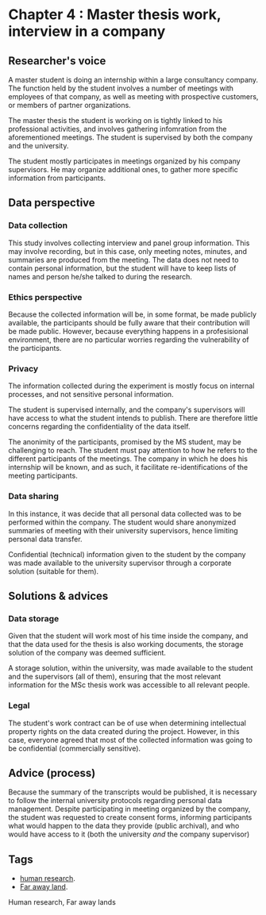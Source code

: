 # Chapter 4 : Master thesis work, interview in a company


## Researcher's voice

A master student is doing an internship within a large consultancy company. The function held by the student involves a number of meetings with employees of that company, as well as meeting with prospective customers, or members of partner organizations. 

The master thesis the student is working on is tightly linked to his professional activities, and involves gathering infomration from the aforementioned meetings. The student is supervised by both the company and the university.

The student mostly participates in meetings organized by his company supervisors. He may organize additional ones, to gather more specific information from participants. 

## Data perspective

### Data collection

This study involves collecting interview and panel group information. This may involve recording, but in this case, only meeting notes, minutes, and summaries are produced from the meeting. The data does not need to contain personal information, but the student will have to keep lists of names and person he/she talked to during the research. 

### Ethics perspective

Because the collected information will be, in some format, be made publicly available, the participants should be fully aware that their contribution will be made public. 
However, because everything happens in a profesisional environment, there are no particular worries regarding the vulnerability of the participants.

### Privacy 

The information collected during the experiment is mostly focus on internal processes, and not sensitive personal information. 

The student is supervised internally, and the company's supervisors will have access to what the student intends to publish. There are therefore little concerns regarding the confidentiality of the data itself. 

The anonimity of the participants, promised by the MS student, may be challenging to reach. The student must pay attention to how he refers to the different participants of the meetings. The company in which he does his internship will be known, and as such, it facilitate re-identifications of the meeting participants. 

### Data sharing

In this instance, it was decide that all personal data collected was to be performed within the company. The student would share anonymized summaries of meeting with their university supervisors, hence limiting personal data transfer. 

Confidential (technical) information given to the student by the company was made available to the university supervisor through a corporate solution (suitable for them). 

## Solutions & advices

### Data storage

Given that the student will work most of his time inside the company, and that the data used for the thesis is also working documents, the storage solution of the company was deemed sufficient. 

A storage solution, within the university, was made available to the student and the supervisors (all of them), ensuring that the most relevant information for the MSc thesis work was accessible to all relevant people. 

### Legal 

The student's work contract can be of use when determining intellectual property rights on the data created during the project. However, in this case, everyone agreed that most of the collected information was going to be confidential (commercially sensitive). 

## Advice (process)

Because the summary of the transcripts would be published, it is necessary to follow the internal university protocols regarding personal data management. 
Despite participating in meeting organized by the company, the student was requested to create consent forms, informing participants what would happen to the data they provide (public archival), and who would have access to it (both the university _and_ the company supervisor)

## Tags 
- [human research](https://nzr.github.io/DS-BOK/search.html?q=human+research).
- [Far away land](https://nzr.github.io/DS-BOK/search.html?q=far+away+land).

Human research, Far away lands
